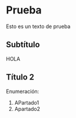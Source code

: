 # Prueba
Esto es un texto de prueba

## Subtítulo
HOLA

## Título 2
Enumeración:
1. APartado1
2. Apartado2
